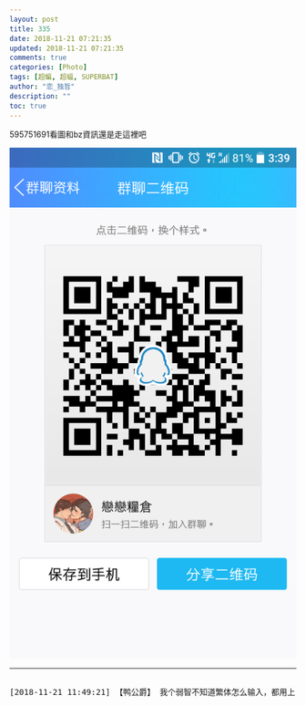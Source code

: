 ```yaml
---
layout: post
title: 335
date: 2018-11-21 07:21:35
updated: 2018-11-21 07:21:35
comments: true
categories: [Photo]
tags: [超蝙, 超蝠, SUPERBAT]
author: "恋_独哲"
description: ""
toc: true
---
```


<p dir="ltr"  >595751691看圖和bz資訊還是走這裡吧 ​​​</p>

![](https://raw.githubusercontent.com/alicewish/maple50821/master/img_YW5MWVN1NEpoZFhpZkU4d3AxZFM3SDFjcnU5OHlKVnQ3U3ppNEtKRGdZTlhjNnR2NnVnN21RPT0.png)

---

<pre>

[2018-11-21 11:49:21] 【鸭公爵】 我个弱智不知道繁体怎么输入，都用上日文输入法了，用“戀戀 倉”翻了好几页也没找到，刚想来求个群号就发现下面写了。。。

</pre>